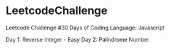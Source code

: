 # LeetcodeChallenge
Leetcode Challenge #30 Days of Coding 
Language: Javascript


Day 1: Reverse Integer - Easy 
Day 2: Palindrome Number
